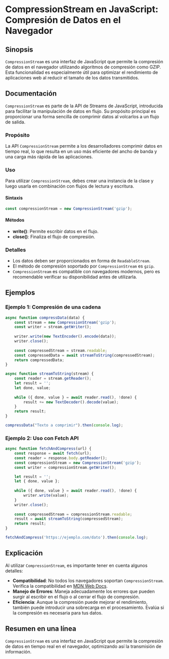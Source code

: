<!--
Meta Description: # CompressionStream en JavaScript: Compresión de Datos en el Navegador ## Sinopsis `CompressionStream` es una interfaz de JavaScript que permite la co...
Meta Keywords: compressionstream, const, compresión, datos, una
-->

# CompressionStream en JavaScript: Compresión de Datos en el Navegador

## Sinopsis
`CompressionStream` es una interfaz de JavaScript que permite la compresión de datos en el navegador utilizando algoritmos de compresión como GZIP. Esta funcionalidad es especialmente útil para optimizar el rendimiento de aplicaciones web al reducir el tamaño de los datos transmitidos.

## Documentación
`CompressionStream` es parte de la API de Streams de JavaScript, introducida para facilitar la manipulación de datos en flujo. Su propósito principal es proporcionar una forma sencilla de comprimir datos al volcarlos a un flujo de salida.

### Propósito
La API `CompressionStream` permite a los desarrolladores comprimir datos en tiempo real, lo que resulta en un uso más eficiente del ancho de banda y una carga más rápida de las aplicaciones.

### Uso
Para utilizar `CompressionStream`, debes crear una instancia de la clase y luego usarla en combinación con flujos de lectura y escritura.

#### Sintaxis
```javascript
const compressionStream = new CompressionStream('gzip');
```

#### Métodos
- **write()**: Permite escribir datos en el flujo.
- **close()**: Finaliza el flujo de compresión.

### Detalles
- Los datos deben ser proporcionados en forma de `ReadableStream`.
- El método de compresión soportado por `CompressionStream` es `gzip`.
- `CompressionStream` es compatible con navegadores modernos, pero es recomendable verificar su disponibilidad antes de utilizarla.

## Ejemplos

### Ejemplo 1: Compresión de una cadena
```javascript
async function compressData(data) {
    const stream = new CompressionStream('gzip');
    const writer = stream.getWriter();
    
    writer.write(new TextEncoder().encode(data));
    writer.close();
    
    const compressedStream = stream.readable;
    const compressedData = await streamToString(compressedStream);
    return compressedData;
}

async function streamToString(stream) {
    const reader = stream.getReader();
    let result = '';
    let done, value;
    
    while ({ done, value } = await reader.read(), !done) {
        result += new TextDecoder().decode(value);
    }
    return result;
}

compressData("Texto a comprimir").then(console.log);
```

### Ejemplo 2: Uso con Fetch API
```javascript
async function fetchAndCompress(url) {
    const response = await fetch(url);
    const reader = response.body.getReader();
    const compressionStream = new CompressionStream('gzip');
    const writer = compressionStream.getWriter();

    let result = '';
    let { done, value };
    
    while ({ done, value } = await reader.read(), !done) {
        writer.write(value);
    }
    writer.close();
    
    const compressedStream = compressionStream.readable;
    result = await streamToString(compressedStream);
    return result;
}

fetchAndCompress('https://ejemplo.com/dato').then(console.log);
```

## Explicación
Al utilizar `CompressionStream`, es importante tener en cuenta algunos detalles:

- **Compatibilidad**: No todos los navegadores soportan `CompressionStream`. Verifica la compatibilidad en [MDN Web Docs](https://developer.mozilla.org/en-US/docs/Web/API/CompressionStream).
- **Manejo de Errores**: Maneja adecuadamente los errores que pueden surgir al escribir en el flujo o al cerrar el flujo de compresión.
- **Eficiencia**: Aunque la compresión puede mejorar el rendimiento, también puede introducir una sobrecarga en el procesamiento. Evalúa si la compresión es necesaria para tus datos.

## Resumen en una línea
`CompressionStream` es una interfaz en JavaScript que permite la compresión de datos en tiempo real en el navegador, optimizando así la transmisión de información.